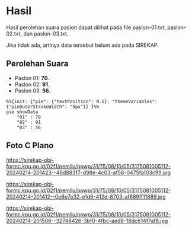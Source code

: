 # Hasil

Hasil perolehan suara paslon dapat dilihat pada file paslon-01.txt, paslon-02.txt, dan paslon-03.txt.

Jika tidak ada, artinya data tersebut belum ada pada SIREKAP.

## Perolehan Suara

 * Paslon 01: **70**.
 * Paslon 02: **91**.
 * Paslon 03: **56**.

```mermaid
%%{init: {"pie": {"textPosition": 0.5}, "themeVariables": {"pieOuterStrokeWidth": "5px"}} }%%
pie showData
    "01" : 70
    "02" : 91
    "03" : 56
```
## Foto C Plano

https://sirekap-obj-formc.kpu.go.id/02f1/pemilu/ppwp/31/75/08/10/05/3175081005112-20240214-201423--46d883f7-d98e-4c03-af56-0475fa103c99.jpg

https://sirekap-obj-formc.kpu.go.id/02f1/pemilu/ppwp/31/75/08/10/05/3175081005112-20240214-201412--0e6e7e32-e1d6-412d-8703-af689ff11889.jpg

https://sirekap-obj-formc.kpu.go.id/02f1/pemilu/ppwp/31/75/08/10/05/3175081005112-20240214-201506--32748426-3bf0-4fbc-aed8-18dc614f7af8.jpg
